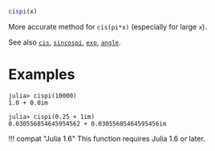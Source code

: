 ```julia
cispi(x)
```

More accurate method for `cis(pi*x)` (especially for large `x`).

See also [`cis`](@ref), [`sincospi`](@ref), [`exp`](@ref), [`angle`](@ref).

# Examples

```jldoctest
julia> cispi(10000)
1.0 + 0.0im

julia> cispi(0.25 + 1im)
0.030556854645954562 + 0.03055685464595456im
```

!!! compat "Julia 1.6"
    This function requires Julia 1.6 or later.

